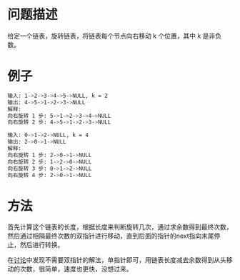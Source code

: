 # 问题描述

给定一个链表，旋转链表，将链表每个节点向右移动 k 个位置，其中 k 是非负数。

# 例子

```bash
输入: 1->2->3->4->5->NULL, k = 2
输出: 4->5->1->2->3->NULL
解释:
向右旋转 1 步: 5->1->2->3->4->NULL
向右旋转 2 步: 4->5->1->2->3->NULL

输入: 0->1->2->NULL, k = 4
输出: 2->0->1->NULL
解释:
向右旋转 1 步: 2->0->1->NULL
向右旋转 2 步: 1->2->0->NULL
向右旋转 3 步: 0->1->2->NULL
向右旋转 4 步: 2->0->1->NULL

```

# 方法

首先计算这个链表的长度，根据长度来判断旋转几次，通过求余数得到最终次数，然后通过相隔最终次数的双指针进行移动，直到后面的指针的next指向末尾停止，然后进行转换。

在[讨论](https://leetcode.com/problems/rotate-list/discuss/22735/My-clean-C%2B%2B-code-quite-standard-(find-tail-and-reconnect-the-list))中发现不需要双指针的解法，单指针即可，用链表长度减去余数得到从头移动的次数，很简单，速度也更快，没想过来。
